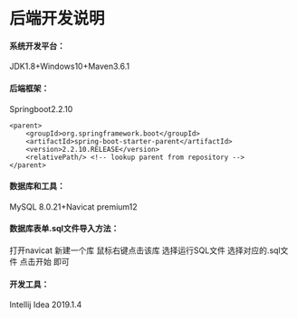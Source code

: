 # 后端开发说明

#### 系统开发平台：

JDK1.8+Windows10+Maven3.6.1

#### 后端框架：

Springboot2.2.10

```
<parent>
    <groupId>org.springframework.boot</groupId>
    <artifactId>spring-boot-starter-parent</artifactId>
    <version>2.2.10.RELEASE</version>
    <relativePath/> <!-- lookup parent from repository -->
</parent>
```

#### 数据库和工具：

MySQL 8.0.21+Navicat premium12

#### 数据库表单.sql文件导入方法：

打开navicat 新建一个库 鼠标右键点击该库 选择运行SQL文件 选择对应的.sql文件 点击开始 即可


#### 开发工具：

Intellij Idea 2019.1.4









